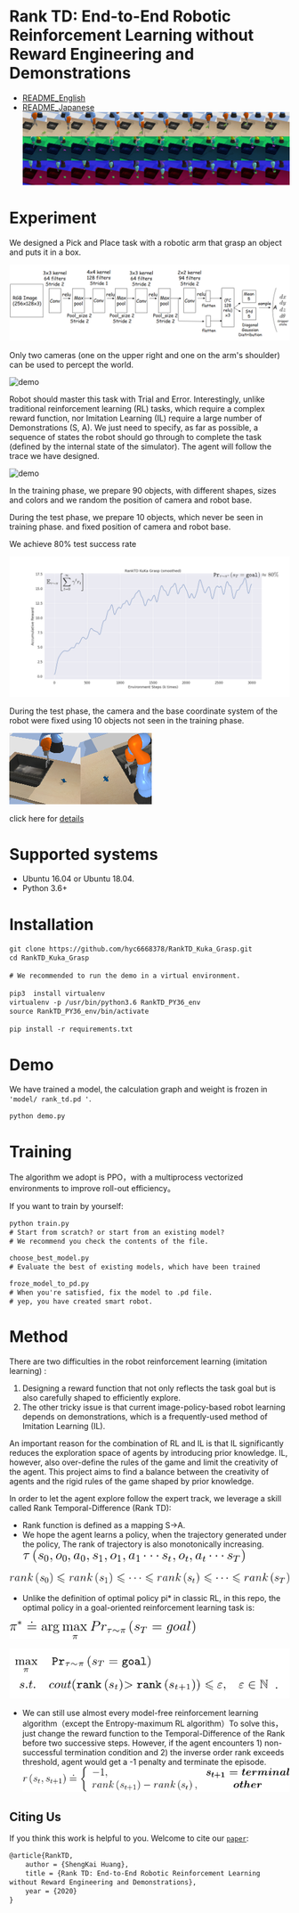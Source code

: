 # Rank TD: End-to-End Robotic Reinforcement Learning without Reward Engineering and Demonstrations

 - [README_English](./readme_En.md) 
 - [README_Japanese](./readme_Jp.md)
![obs_sequence](./img/obs_sequence.png)

Experiment
============
We designed a Pick and Place task with a robotic arm that grasp an object and puts it in a box.



![Actor网络架构](./img/actor.png)


Only two cameras (one on the upper right and one on the arm's shoulder) can be used to percept the world.

![demo](./img/RankTD_kuka_demo.gif)

Robot should master this task with Trial and Error. 
Interestingly, unlike traditional reinforcement learning (RL) tasks, which require a complex reward function, 
nor Imitation Learning (IL) require a large number of Demonstrations (S, A). We just need to specify, as far as possible, a sequence of states the robot should go through to complete the task (defined by the internal state of the simulator). 
The agent will follow the trace we have designed.


![demo](./img/kuka.gif)

In the training phase, we prepare 90 objects, with different shapes, sizes and colors
and we random the position of camera and robot base.

During the test phase, we prepare 10 objects, which never be seen in training phase.
and fixed position of camera and robot base.

We achieve 80% test success rate

![learning_curve](./img/RankTD_learning_curve.png)


During the test phase, the camera and the base coordinate system of the robot were fixed using 10 objects not seen in the training phase.

![观测图像](./img/obs.png)



click here for [details](./doc/master_thesis.pdf)





Supported systems
============

- Ubuntu 16.04 or Ubuntu 18.04.
- Python 3.6+

Installation
============

    git clone https://github.com/hyc6668378/RankTD_Kuka_Grasp.git
    cd RankTD_Kuka_Grasp
    
    # We recommended to run the demo in a virtual environment.
    
	pip3  install virtualenv
	virtualenv -p /usr/bin/python3.6 RankTD_PY36_env
	source RankTD_PY36_env/bin/activate
	
	pip install -r requirements.txt


Demo
============

We have trained a model, the calculation graph and weight is frozen in `'model/ rank_td.pd '`.

```shell
python demo.py
```


Training
============
The algorithm we adopt is PPO，with a multiprocess vectorized environments to improve roll-out efficiency。


If you want to train by yourself:

```shell
python train.py  
# Start from scratch? or start from an existing model?
# We recommend you check the contents of the file.
```

```shell
choose_best_model.py
# Evaluate the best of existing models, which have been trained
```


```shell
froze_model_to_pd.py
# When you're satisfied, fix the model to .pd file.
# yep, you have created smart robot.
```



Method
============
There are two difficulties in the robot reinforcement learning (imitation learning) :

1. Designing a reward function that not only reflects the task goal but is also carefully shaped to efficiently explore.
2. The other tricky issue is that current image-policy-based robot learning depends on demonstrations, which is a frequently-used method of Imitation Learning (IL).

An important reason for the combination of RL and IL is that IL significantly reduces the exploration space of agents by introducing prior knowledge. IL, however, also over-define the rules of the game and limit the creativity of the agent. This project aims to find a balance between the creativity of agents and the rigid rules of the game shaped by prior knowledge.


In order to let the agent explore follow the expert track, we leverage a skill called Rank Temporal-Difference (Rank TD):


 - Rank function is defined as a mapping  S->A.
 - We hope the agent learns a policy, when the trajectory generated under the policy, The rank of trajectory is also monotonically increasing.
![policy](./img/trance.gif)

![policy](./img/rank.gif)


 -  Unlike the definition of optimal policy pi* in classic RL, in this repo, the optimal policy in a goal-oriented reinforcement learning task is:

![policy](./img/policy.gif)

![optimize](./img/optimize.png)


 -  We can still use almost every model-free reinforcement learning algorithm（except the Entropy-maximum RL algorithm）To solve this，just change the reward function to the Temporal-Difference of the Rank before two successive steps. However, if the agent encounters 1) non-successful termination condition and 2) the inverse order rank exceeds threshold, agent would get a -1 penalty and terminate the episode.
![reward](./img/rankTD_reward.gif)


Citing Us
------------------
If you think this work is helpful to you. Welcome to cite our [`paper`](./doc/robomech_RM20-0006.pdf):

```
@article{RankTD,
    author = {ShengKai Huang},
    title = {Rank TD: End-to-End Robotic Reinforcement Learning without Reward Engineering and Demonstrations},
    year = {2020}
}
```
